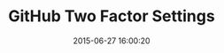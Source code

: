 ---
layout: post
title:  "GitHub Two Factor Settings"
date:   2015-06-27 16:00:20
categories: github
tags: user-assistance guide settings profile two-factor warning alert
screenshot: github-personal-settings-16.jpg
---